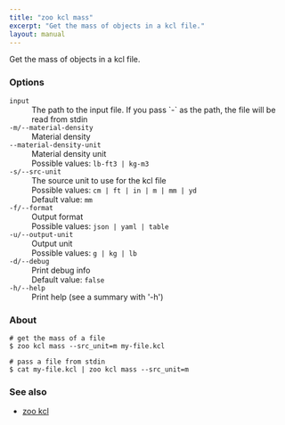 ```yaml
---
title: "zoo kcl mass"
excerpt: "Get the mass of objects in a kcl file."
layout: manual
---
```


Get the mass of objects in a kcl file.

### Options

<dl class="flags">
   <dt><code>input</code></dt>
   <dd>The path to the input file. If you pass `-` as the path, the file will be read from stdin</dd>

   <dt><code>-m/--material-density</code></dt>
   <dd>Material density</dd>

   <dt><code>--material-density-unit</code></dt>
   <dd>Material density unit<br/>Possible values: <code>lb-ft3 | kg-m3</code></dd>

   <dt><code>-s/--src-unit</code></dt>
   <dd>The source unit to use for the kcl file<br/>Possible values: <code>cm | ft | in | m | mm | yd</code><br/>Default value: <code>mm</code></dd>

   <dt><code>-f/--format</code></dt>
   <dd>Output format<br/>Possible values: <code>json | yaml | table</code></dd>

   <dt><code>-u/--output-unit</code></dt>
   <dd>Output unit<br/>Possible values: <code>g | kg | lb</code></dd>

   <dt><code>-d/--debug</code></dt>
   <dd>Print debug info<br/>Default value: <code>false</code></dd>

   <dt><code>-h/--help</code></dt>
   <dd>Print help (see a summary with '-h')</dd>
</dl>


### About

```
# get the mass of a file
$ zoo kcl mass --src_unit=m my-file.kcl

# pass a file from stdin
$ cat my-file.kcl | zoo kcl mass --src_unit=m
```

### See also

* [zoo kcl](./zoo_kcl)